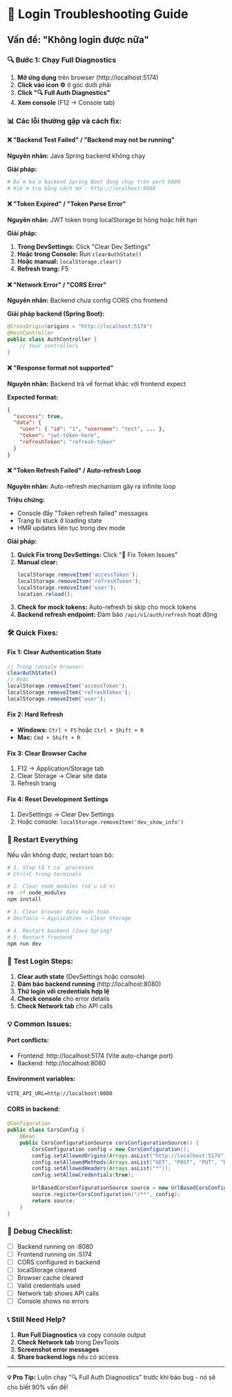 # 🚨 Login Troubleshooting Guide

## Vấn đề: "Không login được nữa"

### 🔍 **Bước 1: Chạy Full Diagnostics**

1. **Mở ứng dụng** trên browser (http://localhost:5174)
2. **Click vào icon ⚙️** ở góc dưới phải 
3. **Click "🔍 Full Auth Diagnostics"**
4. **Xem console** (F12 → Console tab)

### 📊 **Các lỗi thường gặp và cách fix:**

#### ❌ **"Backend Test Failed" / "Backend may not be running"**
**Nguyên nhân:** Java Spring backend không chạy

**Giải pháp:**
```bash
# Đảm bảo backend Spring Boot đang chạy trên port 8080
# Kiểm tra bằng cách mở: http://localhost:8080
```

#### ❌ **"Token Expired" / "Token Parse Error"**
**Nguyên nhân:** JWT token trong localStorage bị hỏng hoặc hết hạn

**Giải pháp:**
1. **Trong DevSettings:** Click "Clear Dev Settings"
2. **Hoặc trong Console:** Run `clearAuthState()`
3. **Hoặc manual:** `localStorage.clear()`
4. **Refresh trang:** F5

#### ❌ **"Network Error" / "CORS Error"**
**Nguyên nhân:** Backend chưa config CORS cho frontend

**Giải pháp backend (Spring Boot):**
```java
@CrossOrigin(origins = "http://localhost:5174")
@RestController
public class AuthController {
    // Your controllers
}
```

#### ❌ **"Response format not supported"**
**Nguyên nhân:** Backend trả về format khác với frontend expect

**Expected format:**
```json
{
  "success": true,
  "data": {
    "user": { "id": "1", "username": "test", ... },
    "token": "jwt-token-here",
    "refreshToken": "refresh-token"
  }
}
```

#### ❌ **"Token Refresh Failed" / Auto-refresh Loop**
**Nguyên nhân:** Auto-refresh mechanism gây ra infinite loop

**Triệu chứng:**
- Console đầy "Token refresh failed" messages
- Trang bị stuck ở loading state
- HMR updates liên tục trong dev mode

**Giải pháp:**
1. **Quick Fix trong DevSettings:** Click "🧹 Fix Token Issues"
2. **Manual clear:** 
   ```javascript
   localStorage.removeItem('accessToken');
   localStorage.removeItem('refreshToken');
   localStorage.removeItem('user');
   location.reload();
   ```
3. **Check for mock tokens:** Auto-refresh bị skip cho mock tokens
4. **Backend refresh endpoint:** Đảm bảo `/api/v1/auth/refresh` hoạt động

### 🛠️ **Quick Fixes:**

#### **Fix 1: Clear Authentication State**
```javascript
// Trong console browser:
clearAuthState()
// Hoặc
localStorage.removeItem('accessToken');
localStorage.removeItem('refreshToken');
localStorage.removeItem('user');
```

#### **Fix 2: Hard Refresh**
- **Windows:** `Ctrl + F5` hoặc `Ctrl + Shift + R`
- **Mac:** `Cmd + Shift + R`

#### **Fix 3: Clear Browser Cache**
1. F12 → Application/Storage tab
2. Clear Storage → Clear site data
3. Refresh trang

#### **Fix 4: Reset Development Settings**
1. DevSettings → Clear Dev Settings
2. Hoặc console: `localStorage.removeItem('dev_show_info')`

### 🔄 **Restart Everything**

Nếu vẫn không được, restart toàn bộ:

```bash
# 1. Stop tất cả processes
# Ctrl+C trong terminals

# 2. Clear node_modules (nếu cần)
rm -rf node_modules
npm install

# 3. Clear browser data hoàn toàn
# DevTools → Application → Clear Storage

# 4. Restart backend (Java Spring)
# 5. Restart frontend
npm run dev
```

### 📱 **Test Login Steps:**

1. **Clear auth state** (DevSettings hoặc console)
2. **Đảm bảo backend running** (http://localhost:8080)
3. **Thử login với credentials hợp lệ**
4. **Check console** cho error details
5. **Check Network tab** cho API calls

### 💡 **Common Issues:**

#### **Port conflicts:**
- Frontend: http://localhost:5174 (Vite auto-change port)
- Backend: http://localhost:8080

#### **Environment variables:**
```env
VITE_API_URL=http://localhost:8080
```

#### **CORS in backend:**
```java
@Configuration
public class CorsConfig {
    @Bean
    public CorsConfigurationSource corsConfigurationSource() {
        CorsConfiguration config = new CorsConfiguration();
        config.setAllowedOrigins(Arrays.asList("http://localhost:5174"));
        config.setAllowedMethods(Arrays.asList("GET", "POST", "PUT", "DELETE"));
        config.setAllowedHeaders(Arrays.asList("*"));
        config.setAllowCredentials(true);
        
        UrlBasedCorsConfigurationSource source = new UrlBasedCorsConfigurationSource();
        source.registerCorsConfiguration("/**", config);
        return source;
    }
}
```

### 🎯 **Debug Checklist:**

- [ ] Backend running on :8080
- [ ] Frontend running on :5174  
- [ ] CORS configured in backend
- [ ] localStorage cleared
- [ ] Browser cache cleared
- [ ] Valid credentials used
- [ ] Network tab shows API calls
- [ ] Console shows no errors

### 📞 **Still Need Help?**

1. **Run Full Diagnostics** và copy console output
2. **Check Network tab** trong DevTools
3. **Screenshot error messages**
4. **Share backend logs** nếu có access

---

**💡 Pro Tip:** Luôn chạy "🔍 Full Auth Diagnostics" trước khi báo bug - nó sẽ cho biết 90% vấn đề! 